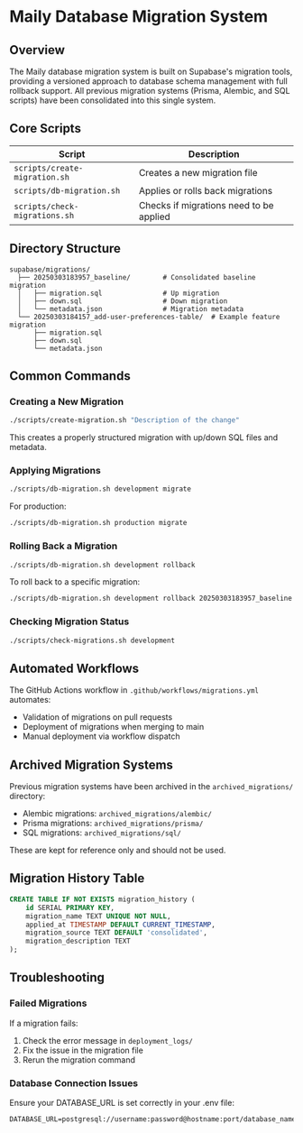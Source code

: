 # Maily Database Migration System

## Overview

The Maily database migration system is built on Supabase's migration tools, providing a versioned approach to database schema management with full rollback support. All previous migration systems (Prisma, Alembic, and SQL scripts) have been consolidated into this single system.

## Core Scripts

| Script | Description |
|--------|-------------|
| `scripts/create-migration.sh` | Creates a new migration file |
| `scripts/db-migration.sh` | Applies or rolls back migrations |
| `scripts/check-migrations.sh` | Checks if migrations need to be applied |

## Directory Structure

```
supabase/migrations/
  ├── 20250303183957_baseline/        # Consolidated baseline migration
  │   ├── migration.sql               # Up migration
  │   ├── down.sql                    # Down migration
  │   └── metadata.json               # Migration metadata
  └── 20250303184157_add-user-preferences-table/  # Example feature migration
      ├── migration.sql
      ├── down.sql
      └── metadata.json
```

## Common Commands

### Creating a New Migration

```bash
./scripts/create-migration.sh "Description of the change"
```

This creates a properly structured migration with up/down SQL files and metadata.

### Applying Migrations

```bash
./scripts/db-migration.sh development migrate
```

For production:

```bash
./scripts/db-migration.sh production migrate
```

### Rolling Back a Migration

```bash
./scripts/db-migration.sh development rollback
```

To roll back to a specific migration:

```bash
./scripts/db-migration.sh development rollback 20250303183957_baseline
```

### Checking Migration Status

```bash
./scripts/check-migrations.sh development
```

## Automated Workflows

The GitHub Actions workflow in `.github/workflows/migrations.yml` automates:
- Validation of migrations on pull requests
- Deployment of migrations when merging to main
- Manual deployment via workflow dispatch

## Archived Migration Systems

Previous migration systems have been archived in the `archived_migrations/` directory:
- Alembic migrations: `archived_migrations/alembic/`
- Prisma migrations: `archived_migrations/prisma/`
- SQL migrations: `archived_migrations/sql/`

These are kept for reference only and should not be used.

## Migration History Table

```sql
CREATE TABLE IF NOT EXISTS migration_history (
    id SERIAL PRIMARY KEY,
    migration_name TEXT UNIQUE NOT NULL,
    applied_at TIMESTAMP DEFAULT CURRENT_TIMESTAMP,
    migration_source TEXT DEFAULT 'consolidated',
    migration_description TEXT
);
```

## Troubleshooting

### Failed Migrations

If a migration fails:
1. Check the error message in `deployment_logs/`
2. Fix the issue in the migration file
3. Rerun the migration command

### Database Connection Issues

Ensure your DATABASE_URL is set correctly in your .env file:

```
DATABASE_URL=postgresql://username:password@hostname:port/database_name
``` 